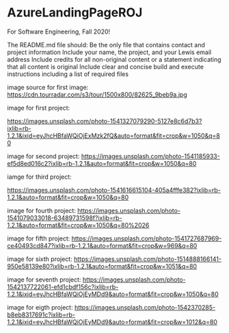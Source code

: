 # AzureLandingPageROJ
For Software Engineering, Fall 2020!


The README.md file should:
Be the only file that contains contact and project information
Include your name, the project, and your Lewis email address
Include credits for all non-original content or a statement indicating that all content is original
Include clear and concise build and execute instructions including a list of required files

image source for first image:
https://cdn.tourradar.com/s3/tour/1500x800/82625_9beb9a.jpg


image for first project:

https://images.unsplash.com/photo-1541327079290-5127e8c6d7b3?ixlib=rb-1.2.1&ixid=eyJhcHBfaWQiOjExMzk2fQ&auto=format&fit=crop&w=1050&q=80

image for second project:
https://images.unsplash.com/photo-1541185933-ef5d8ed016c2?ixlib=rb-1.2.1&auto=format&fit=crop&w=1050&q=80


iamge for third project:

https://images.unsplash.com/photo-1541616615104-405a4fffe382?ixlib=rb-1.2.1&auto=format&fit=crop&w=1050&q=80


image for fourth project:
https://images.unsplash.com/photo-1541079033018-63489731598f?ixlib=rb-1.2.1&auto=format&fit=crop&w=1050&q=80%2026


image for fifth project:
https://images.unsplash.com/photo-1541727687969-ce40493cd847?ixlib=rb-1.2.1&auto=format&fit=crop&w=969&q=80

image for sixth project:
https://images.unsplash.com/photo-1514888166141-950e58139e80?ixlib=rb-1.2.1&auto=format&fit=crop&w=1051&q=80

image for seventh project:
https://images.unsplash.com/photo-1542137722061-efd1cbdf156c?ixlib=rb-1.2.1&ixid=eyJhcHBfaWQiOjEyMDd9&auto=format&fit=crop&w=1050&q=80

image for eigth project:
https://images.unsplash.com/photo-1542370285-b8eb8317691c?ixlib=rb-1.2.1&ixid=eyJhcHBfaWQiOjEyMDd9&auto=format&fit=crop&w=1012&q=80
